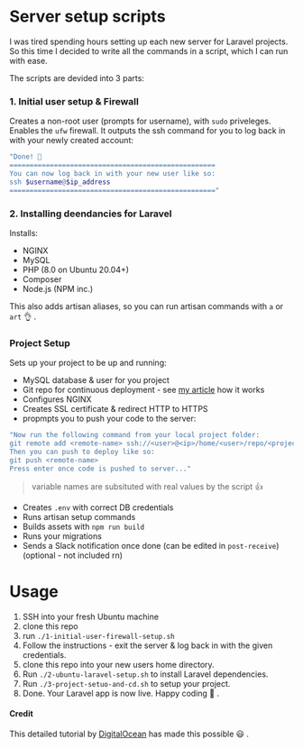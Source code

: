 # Server setup scripts

I was tired spending hours setting up each new server for Laravel projects.
So this time I decided to write all the commands in a script, which I can run with ease.

The scripts are devided into 3 parts:
### 1. Initial user setup & Firewall
Creates a non-root user (prompts for username), with `sudo` priveleges.
Enables the `ufw` firewall.
It outputs the ssh command for you to log back in with your newly created account:

```bash
"Done! 💪
===================================================
You can now log back in with your new user like so:
ssh $username@$ip_address
==================================================="
```

### 2. Installing deendancies for Laravel

Installs:
- NGINX
- MySQL
- PHP (8.0 on Ubuntu 20.04+)
- Composer
- Node.js (NPM inc.)

This also adds artisan aliases, so you can run artisan commands with `a` or `art` 👌 .

### Project Setup
Sets up your project to be up and running:
- MySQL database & user for you project
- Git repo for continuous deployment - see [my article](https://blog.yiddishe-kop.com/posts/setting-up-a-fresh-server-for-continuous-deployment-with-git) how it works
- Configures NGINX
- Creates SSL certificate & redirect HTTP to HTTPS
- propmpts you to push your code to the server:
```bash
"Now run the following command from your local project folder:
git remote add <remote-name> ssh://<user>@<ip>/home/<user>/repo/<project-name>.git
Then you can push to deploy like so:
git push <remote-name>
Press enter once code is pushed to server..."
```
> variable names are subsituted with real values by the script 👍
- Creates `.env` with correct DB credentials
- Runs artisan setup commands
- Builds assets with `npm run build`
- Runs your migrations
- Sends a Slack notification once done (can be edited in `post-receive`) (optional - not included rn)

# Usage
1. SSH into your fresh Ubuntu machine
2. clone this repo
3. run `./1-initial-user-firewall-setup.sh`
4. Follow the instructions - exit the server & log back in with the given credentials.
5. clone this repo into your new users home directory.
6. Run `./2-ubuntu-laravel-setup.sh` to install Laravel dependencies.
7. Run `./3-project-setuo-and-cd.sh` to setup your project.
8. Done. Your Laravel app is now live. Happy coding 🥳 .


#### Credit
This detailed tutorial by [DigitalOcean](https://www.digitalocean.com/community/tutorials/how-to-install-and-configure-laravel-with-nginx-on-ubuntu-20-04) has made this possible 😃 .
